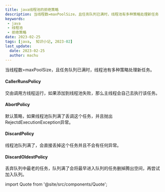 ```yaml
---
title: java线程池的拒绝策略
description: 当线程数=maxPoolSize，且任务队列已满时，线程池有多种策略处理新任务
keywords:
 - java
 - 线程池
 - 拒绝策略
date: 2023-02-25
tags: [java,  知识小记, 2023-02]
last_update:
  date: 2023-02-25
  author: machu
---
```


当线程数=maxPoolSize，且任务队列已满时，线程池有多种策略处理新任务。

#### CallerRunsPolicy
交由调用方线程运行，如果添加到线程池失败，那么主线程会自己去执行该任务。

#### AbortPolicy
默认策略，如果线程池队列满了丢调这个任务，并且抛出RejectdExecutionException异常。

#### DiscardPolicy
线程池队列满了，会直接丢掉这个任务并且不会有任何异常。

#### DiscardOldestPolicy
丢弃队列中最老的任务，队列满了会将最早进入队列的任务删掉腾出空间，再尝试加入队列。

import Quote from '@site/src/components/Quote';

> <Quote></Quote>